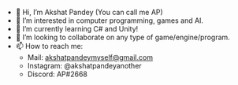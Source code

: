 - 👋 Hi, I’m Akshat Pandey (You can call me AP)
- 👀 I’m interested in computer programming, games and AI.
- 🌱 I’m currently learning C# and Unity!
- 💞️ I’m looking to collaborate on any type of game/engine/program.
- 📫 How to reach me:
  - Mail: akshatpandeymyself@gmail.com
  - Instagram: @akshatpandeyanother
  - Discord: AP#2668

